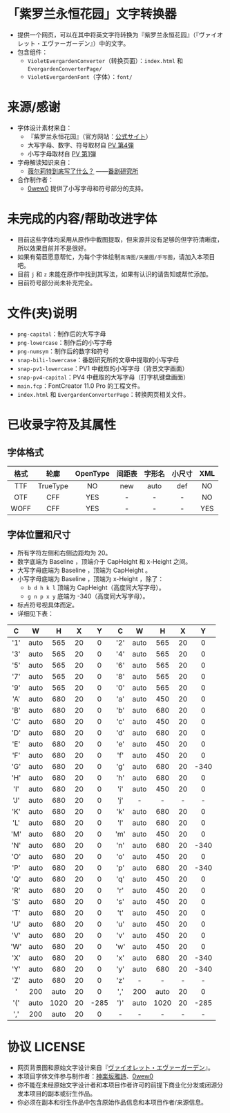 # 「紫罗兰永恒花园」文字转换器

- 提供一个网页，可以在其中将英文字符转换为『紫罗兰永恒花园』（『ヴァイオレット・エヴァーガーデン』）中的文字。
- 包含组件：
  - `VioletEvergardenConverter`（转换页面）：`index.html` 和 `EvergardenConverterPage/`
  - `VioletEvergardenFont`（字体）：`font/`

# 来源/感谢

- 字体设计素材来自：
  - 『紫罗兰永恒花园』（官方网站：[公式サイト](http://violet-evergarden.jp/)）
  - 大写字母、数字、符号取材自 [PV 第4弾](https://www.youtube.com/watch?v=g5xWqjFglsk)
  - 小写字母取材自 [PV 第1弾](https://www.youtube.com/watch?v=UmApa2dBDPo)
- 字母解读知识来自：
  - [薇尔莉特到底写了什么？](http://www.bilibili.com/read/cv142910) ——[番剧研究所](http://space.bilibili.com/32708587)
- 合作制作者：
  - [0wew0](https://github.com/wang124yi) 提供了小写字母和符号部分的支持。

# 未完成的内容/帮助改进字体

- 目前这些字体均采用从原作中截图提取，但来源并没有足够的但字符清晰度，所以效果目前并不是很好。
- 如果有菊苣愿意帮忙，为每个字体绘制`高清图/矢量图/手写图`，请加入本项目吧。
- 目前 `j` 和 `z` 未能在原作中找到其写法，如果有认识的请告知或帮忙添加。
- 目前符号部分尚未补充完全。

# 文件(夹)说明

- `png-capital`：制作后的大写字母
- `png-lowercase`：制作后的小写字母
- `png-numsym`：制作后的数字和符号
- `snap-bili-lowercase`：番剧研究所的文章中提取的小写字母
- `snap-pv1-lowercase`：PV1 中截取的小写字母（背景文字画面）
- `snap-pv4-capital`：PV4 中截取的大写字母（打字机键盘画面）
- `main.fcp`：FontCreator 11.0 Pro 的工程文件。
- `index.html` 和 `EvergardenConverterPage`：转换网页相关文件。

# 已收录字符及其属性

## 字体格式

格式 | 轮廓 | OpenType | 间距表 | 字形名 | 小尺寸 | XML
:-:|:-:|:-:|:-:|:-:|:-:|:-:
TTF | TrueType | NO | new | auto | def | NO
OTF | CFF | YES | - | - | - | NO
WOFF | CFF | YES | - | - | - | YES

## 字体位置和尺寸
- 所有字符左侧和右侧边距均为 20。
- 数字底端为 Baseline ，顶端介于 CapHeight 和 x-Height 之间。
- 大写字母底端为 Baseline ，顶端为 CapHeight 。
- 小写字母底端为 Baseline ，顶端为 x-Height ，除了：
  - `b d h k l` 顶端为 CapHeight（高度同大写字母）。
  - `g n p x y` 底端为 -340（高度同大写字母）。
- 标点符号视具体而定。
- 详细见下表：

C | W | H | X | Y | C | W | H | X | Y
:-:|:-:|:-:|:-:|:-:|:-:|:-:|:-:|:-:|:-:|
'1' | auto | 565 | 20 | 0 | '2' | auto | 565 | 20 | 0
'3' | auto | 565 | 20 | 0 | '4' | auto | 565 | 20 | 0
'5' | auto | 565 | 20 | 0 | '6' | auto | 565 | 20 | 0
'7' | auto | 565 | 20 | 0 | '8' | auto | 565 | 20 | 0
'9' | auto | 565 | 20 | 0 | '0' | auto | 565 | 20 | 0
'A' | auto | 680 | 20 | 0 | 'a' | auto | 450 | 20 | 0
'B' | auto | 680 | 20 | 0 | 'b' | auto | 680 | 20 | 0
'C' | auto | 680 | 20 | 0 | 'c' | auto | 450 | 20 | 0
'D' | auto | 680 | 20 | 0 | 'd' | auto | 680 | 20 | 0
'E' | auto | 680 | 20 | 0 | 'e' | auto | 450 | 20 | 0
'F' | auto | 680 | 20 | 0 | 'f' | auto | 450 | 20 | 0
'G' | auto | 680 | 20 | 0 | 'g' | auto | 680 | 20 | -340
'H' | auto | 680 | 20 | 0 | 'h' | auto | 680 | 20 | 0
'I' | auto | 680 | 20 | 0 | 'i' | auto | 450 | 20 | 0
'J' | auto | 680 | 20 | 0 | 'j' | - | - | - | -
'K' | auto | 680 | 20 | 0 | 'k' | auto | 680 | 20 | 0
'L' | auto | 680 | 20 | 0 | 'l' | auto | 680 | 20 | 0
'M' | auto | 680 | 20 | 0 | 'm' | auto | 450 | 20 | 0
'N' | auto | 680 | 20 | 0 | 'n' | auto | 680 | 20 | -340
'O' | auto | 680 | 20 | 0 | 'o' | auto | 450 | 20 | 0
'P' | auto | 680 | 20 | 0 | 'p' | auto | 680 | 20 | -340
'Q' | auto | 680 | 20 | 0 | 'q' | auto | 450 | 20 | 0
'R' | auto | 680 | 20 | 0 | 'r' | auto | 450 | 20 | 0
'S' | auto | 680 | 20 | 0 | 's' | auto | 450 | 20 | 0
'T' | auto | 680 | 20 | 0 | 't' | auto | 450 | 20 | 0
'U' | auto | 680 | 20 | 0 | 'u' | auto | 450 | 20 | 0
'V' | auto | 680 | 20 | 0 | 'v' | auto | 450 | 20 | 0
'W' | auto | 680 | 20 | 0 | 'w' | auto | 450 | 20 | 0
'X' | auto | 680 | 20 | 0 | 'x' | auto | 680 | 20 | -340
'Y' | auto | 680 | 20 | 0 | 'y' | auto | 680 | 20 | -340
'Z' | auto | 680 | 20 | 0 | 'z' | - | - | - | -
' | 200 | auto | 20 | 0 | ',' | 200 | auto | 20 | 0
'(' | auto | 1020 | 20 | -285 | ')' | auto | 1020 | 20 | -285
',' | 200 | auto | 20 | 0 | - | - | - | - | -

# 协议 LICENSE

- 网页背景图和原始文字设计来自『[ヴァイオレット・エヴァーガーデン](http://violet-evergarden.jp/)』。
- 本项目字体文件参与制作者：[神楽坂雅詩](https://github.com/kagurazakayashi)、[0wew0](https://github.com/wang124yi)
- 你不能在未经原始文字设计者和本项目作者许可的前提下商业化分发或闭源分发本项目的副本或衍生作品。
- 你必须在副本和衍生作品中包含原始作品信息和本项目作者/来源信息。